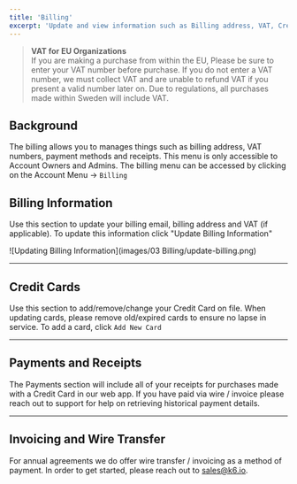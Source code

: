 ```yaml
---
title: 'Billing'
excerpt: 'Update and view information such as Billing address, VAT, Credit Cards, and receipts'
---
```


<div class="doc-blockquote" data-props='{"mod": "warning"}'>

> <b>VAT for EU Organizations</b><br>
> If you are making a purchase from within the EU, Please be sure to enter your VAT number before purchase.
> If you do not enter a VAT number, we must collect VAT and are unable to refund VAT if you present a valid number later on.
> Due to regulations, all purchases made within Sweden will include VAT.

</div>

## Background

The billing allows you to manages things such as billing address, VAT numbers, payment methods and receipts. This menu is only accessible to Account Owners and Admins. The billing menu can be accessed by clicking on the Account Menu -> `Billing`

## Billing Information

Use this section to update your billing email, billing address and VAT (if applicable). To update this information click "Update Billing Information"

![Updating Billing Information](images/03 Billing/update-billing.png)

---

## Credit Cards

Use this section to add/remove/change your Credit Card on file. When updating cards, please remove old/expired cards to ensure no lapse in service. To add a card, click `Add New Card`

---

## Payments and Receipts

The Payments section will include all of your receipts for purchases made with a Credit Card in our web app. If you have paid via wire / invoice please reach out to support for help on retrieving historical payment details.

---

## Invoicing and Wire Transfer

For annual agreements we do offer wire transfer / invoicing as a method of payment. In order to get started, please reach out to sales@k6.io.

